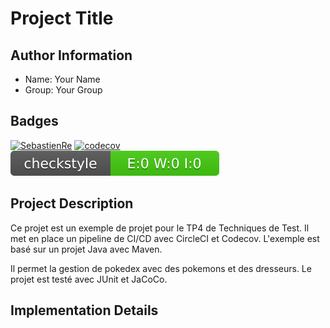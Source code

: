 # Project Title

## Author Information
- Name: Your Name
- Group: Your Group

## Badges
[![SebastienRe](https://circleci.com/gh/SebastienRe/ceri-m1-techniques-de-test.svg?style=svg)](https://app.circleci.com/pipelines/github/SebastienRe/ceri-m1-techniques-de-test/18/workflows/de7886da-ffac-4397-bf6d-e9cfb851c925/jobs/20)
[![codecov](https://codecov.io/gh/SebastienRe/ceri-m1-techniques-de-test/branch/master/graph/badge.svg)](https://codecov.io/gh/SebastienRe/ceri-m1-techniques-de-test)
[![checkstyle](/target/site/badges/checkstyle-result.svg)](/target/site/checkstyle.html)

## Project Description
Ce projet est un exemple de projet pour le TP4 de Techniques de Test. 
Il met en place un pipeline de CI/CD avec CircleCI et Codecov.
L'exemple est basé sur un projet Java avec Maven.

Il permet la gestion de pokedex avec des pokemons et des dresseurs.
Le projet est testé avec JUnit et JaCoCo.

## Implementation Details
